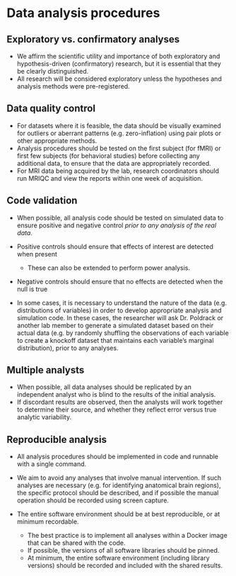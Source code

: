 # Data analysis procedures

## Exploratory vs. confirmatory analyses

- We affirm the scientific
    utility and importance of both exploratory and hypothesis-driven
    (confirmatory) research, but it is essential that they be clearly
    distinguished.
- All research will be
    considered exploratory unless the hypotheses and analysis methods
    were pre-registered.

## Data quality control

- For datasets where it is
    feasible, the data should be visually examined for outliers or
    aberrant patterns (e.g. zero-inflation) using pair plots or other
    appropriate methods.
- Analysis procedures should be
    tested on the first subject (for fMRI) or first few subjects (for
    behavioral studies) before collecting any additional data, to ensure
    that the data are appropriately recorded.
- For MRI data being acquired
    by the lab, research coordinators should run MRIQC and view the
    reports within one week of acquisition.  

## Code validation

- When possible, all analysis code
should be tested on simulated data to ensure positive and negative
control *prior to any analysis of the real data*.

- Positive controls should ensure
that effects of interest are detected when present
   - These can also be extended to
    perform power analysis.

- Negative controls should ensure
that no effects are detected when the null is true

- In some cases, it is necessary to
understand the nature of the data (e.g. distributions of variables) in
order to develop appropriate analysis and simulation code. In these
cases, the researcher will ask Dr. Poldrack or another lab member to
generate a simulated dataset based on their actual data (e.g. by
randomly shuffling the observations of each variable to create a
knockoff dataset that maintains each variable’s marginal distribution),
prior to any analyses.

  

## Multiple analysts

- When possible, all data
    analyses should be replicated by an independent analyst who is blind
    to the results of the initial analysis.
- If discordant results are
    observed, then the analysts will work together to determine their
    source, and whether they reflect error versus true analytic
    variability.

##  Reproducible analysis

- All analysis procedures should be
implemented in code and runnable with a single command.

- We aim to avoid any analyses that
involve manual intervention. If such analyses are necessary (e.g. for identifying anatomical
brain regions), the specific protocol should be described, and if
possible the manual operation should be recorded using screen capture.

- The entire software environment
should be at best reproducible, or at minimum recordable.
   - The best practice is to
    implement all analyses within a Docker image that can be shared with
    the code.
   - If possible, the versions of
    all software libraries should be pinned.
   - At minimum, the entire
    software environment (including library versions) should be recorded
    and included with the shared results.

